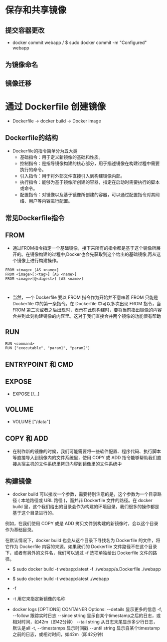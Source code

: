 # 保存和共享镜像
## 提交容器更改
* docker commit webapp / $ sudo docker commit -m "Configured" webapp
## 为镜像命名
## 镜像迁移

# 通过 Dockerfile 创建镜像
* Dockerfile -> docker build   -> Docker image

## Dockerfile的结构
* Dockerfile的指令简单分为五大类
    - 基础指令：用于定义新镜像的基础和性质。
    - 控制指令：是指导镜像构建的核心部分，用于描述镜像在构建过程中需要执行的命令。
    - 引入指令：用于将外部文件直接引入到构建镜像内部。
    - 执行指令：能够为基于镜像所创建的容器，指定在启动时需要执行的脚本或命令。
    - 配置指令：对镜像以及基于镜像所创建的容器，可以通过配置指令对其网络、用户等内容进行配置。

 ## 常见Dockerfile指令   
 ## FROM 
 * 通过FROM指令指定一个基础镜像，接下来所有的指令都是基于这个镜像所展开的。在镜像构建的过程中,Docker也会先获取到这个给出的基础镜像,再从这个镜像上进行构建操作。
 
 ```
FROM <image> [AS <name>]
FROM <image>[:<tag>] [AS <name>]
FROM <image>[@<digest>] [AS <name>]



 ```
 * 当然，一个 Dockerfile 要以 FROM 指令作为开始并不意味着 FROM 只能是 Dockerfile 中的第一条指令。在 Dockerfile 中可以多次出现 FROM 指令，当 FROM 第二次或者之后出现时，表示在此刻构建时，要将当前指出镜像的内容合并到此刻构建镜像的内容里。这对于我们直接合并两个镜像的功能很有帮助

 ## RUN
 ```
RUN <command>
RUN ["executable", "param1", "param2"]

 ```
 ## ENTRYPOINT 和 CMD

 ##  EXPOSE
 * EXPOSE <port> [<port>/<protocol>...]

## VOLUME
* VOLUME ["/data"]
## COPY 和 ADD
* 在制作新的镜像的时候，我们可能需要将一些软件配置、程序代码、执行脚本等直接导入到镜像内的文件系统里，使用 COPY 或 ADD 指令能够帮助我们直接从宿主机的文件系统里拷贝内容到镜像里的文件系统中

## 构建镜像
* docker build 可以接收一个参数，需要特别注意的是，这个参数为一个目录路径 ( 本地路径或 URL 路径 )，而并非 Dockerfile 文件的路径。在 docker build 里，这个我们给出的目录会作为构建的环境目录，我们很多的操作都是基于这个目录进行的。

例如，在我们使用 COPY 或是 ADD 拷贝文件到构建的新镜像时，会以这个目录作为基础目录。

在默认情况下，docker build 也会从这个目录下寻找名为 Dockerfile 的文件，将它作为 Dockerfile 内容的来源。如果我们的 Dockerfile 文件路径不在这个目录下，或者有另外的文件名，我们可以通过 -f 选项单独给出 Dockerfile 文件的路径。
* $ sudo docker build -t webapp:latest -f ./webapp/a.Dockerfile ./webapp

* $ sudo docker build -t webapp:latest ./webapp



* -f 
* -t 用它来指定新镜像的名称




* docker logs [OPTIONS] CONTAINER
  Options:
        --details        显示更多的信息
    -f, --follow         跟踪实时日志
        --since string   显示自某个timestamp之后的日志，或相对时间，如42m（即42分钟）
        --tail string    从日志末尾显示多少行日志， 默认是all
    -t, --timestamps     显示时间戳
        --until string   显示自某个timestamp之前的日志，或相对时间，如42m（即42分钟）


